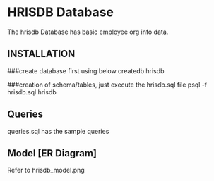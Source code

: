 HRISDB Database
==================

The hrisdb Database has basic employee org info data.

INSTALLATION
------------

###create database first using below
createdb hrisdb

###creation of schema/tables, just execute the hrisdb.sql file
psql -f hrisdb.sql hrisdb


Queries
----------
queries.sql has the sample queries


Model [ER Diagram]
-------------------
Refer to hrisdb_model.png